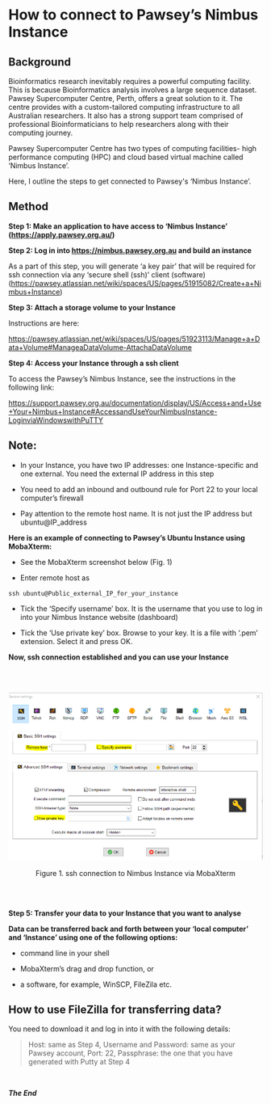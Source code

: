 # **How to connect to Pawsey’s Nimbus Instance** <br />


## **Background**


Bioinformatics research inevitably requires a powerful computing facility. This is because Bioinformatics analysis involves a large sequence dataset. Pawsey Supercomputer Centre, Perth, offers a great solution to it. The centre provides with a custom-tailored computing infrastructure to all Australian researchers. It also has a strong support team comprised of professional Bioinformaticians to help researchers along with their computing journey.



Pawsey Supercomputer Centre has two types of computing facilities- high performance computing (HPC) and cloud based virtual machine called ‘Nimbus Instance’. 



Here, I outline the steps to get connected to Pawsey's ‘Nimbus Instance’.



## **Method**


**Step 1: Make an application to have access to ‘Nimbus Instance’ (https://apply.pawsey.org.au/)**


**Step 2: Log in into https://nimbus.pawsey.org.au and build an instance**


As a part of this step, you will generate ‘a key pair’ that will be required for ssh connection via any ‘secure shell (ssh)’ client (software) (https://pawsey.atlassian.net/wiki/spaces/US/pages/51915082/Create+a+Nimbus+Instance) 



**Step 3: Attach a storage volume to your Instance**


Instructions are here:


https://pawsey.atlassian.net/wiki/spaces/US/pages/51923113/Manage+a+Data+Volume#ManageaDataVolume-AttachaDataVolume


**Step 4: Access your Instance through a ssh client**



To access the Pawsey’s Nimbus Instance, see the instructions in the following link:


https://support.pawsey.org.au/documentation/display/US/Access+and+Use+Your+Nimbus+Instance#AccessandUseYourNimbusInstance-LoginviaWindowswithPuTTY


## **Note:**


- In your Instance, you have two IP addresses: one Instance-specific and one external. You need the external IP address in this step


- You need to add an inbound and outbound rule for Port 22 to your local computer’s firewall


- Pay attention to the remote host name. It is not just the IP address but ubuntu@IP_address



**Here is an example of connecting to Pawsey’s Ubuntu Instance using MobaXterm:**



- See the MobaXterm screenshot below (Fig. 1)


- Enter remote host as


```
ssh ubuntu@Public_external_IP_for_your_instance
```


- Tick the ‘Specify username’ box. It is the username that you use to log in into your Nimbus Instance website (dashboard)



- Tick the ‘Use private key’ box. Browse to your key. It is a file with ‘.pem’ extension. Select it and press OK.



**Now, ssh connection established and you can use your Instance**


<br />
<br />
<p align="center">
  <img 
    src="https://github.com/asadprodhan/How_to_connect_to_Pawsey_nimbus_instance/blob/main/MobaXterm_ssh_host_address.PNG"
  >
<p align = "center">
Figure 1. ssh connection to Nimbus Instance via MobaXterm
</p>
<br />
<br />



**Step 5: Transfer your data to your Instance that you want to analyse**



**Data can be transferred back and forth between your ‘local computer’ and ‘Instance’ using one of the following options:**


- command line in your shell


- MobaXterm’s drag and drop function, or


- a software, for example, WinSCP, FileZila etc.



## **How to use FileZilla for transferring data?**



You need to download it and log in into it with the following details:


> Host: same as Step 4, Username and Password: same as your Pawsey account, Port: 22, Passphrase: the one that you have generated with Putty at Step 4


<br />


***The End***


